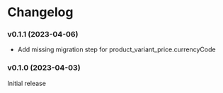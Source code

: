 # Changelog

### v0.1.1 (2023-04-06)

* Add missing migration step for product_variant_price.currencyCode

### v0.1.0 (2023-04-03)

Initial release
